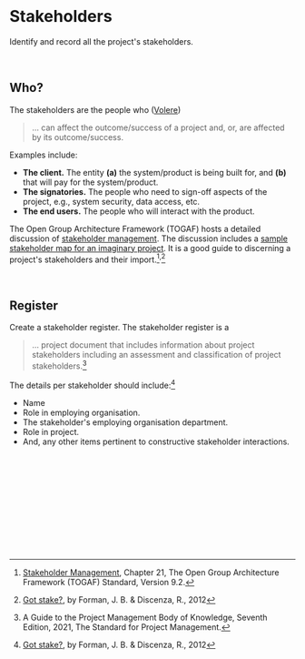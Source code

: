 <br>

# Stakeholders

Identify and record all the project's stakeholders.

<br>

## Who?

The stakeholders are the people who (<a href="https://homepages.laas.fr/kader/Robertson.pdf" target="_blank">Volere</a>)

<blockquote>
    … can affect the outcome/success of a project and, or, are affected by its outcome/success.
</blockquote>

Examples include:

<ul class="disc">
    <li class="disc"><b>The client.</b>  The entity <b>(a)</b> the system/product is being built for, and <b>(b)</b> that will pay for the system/product.</li>
    <li class="disc"><b>The signatories.</b>  The people who need to sign-off aspects of the project, e.g., system security, data access, etc.</li>
    <li class="disc"><b>The end users.</b>  The people who will interact with the product.</li>
</ul>

The Open Group Architecture Framework (TOGAF) hosts a detailed discussion of [stakeholder management](https://pubs.opengroup.org/architecture/togaf9-doc/arch/chap21.html).  The discussion includes a [sample stakeholder map for an imaginary project](https://pubs.opengroup.org/architecture/togaf9-doc/arch/chap21.html#:~:text=21.3.1.1-,Sample%20Stakeholder%20Analysis,-A%20sample%20stakeholder).  It is a good guide to discerning a project's stakeholders and their import.[^TOGAF]<sup>,</sup>[^stake]

<br>

## Register

Create a stakeholder register.  The stakeholder register is a

>… project document that includes information about project stakeholders including an assessment and classification of project stakeholders.[^guide]

The details per stakeholder should include:[^stake]

<ul class="disc">
    <li class="disc">Name</li>
    <li class="disc">Role in employing organisation.</li>
    <li class="disc">The stakeholder's employing organisation department.</li>
    <li class="disc">Role in project.</li>
    <li class="disc">And, any other items pertinent to constructive stakeholder interactions.</li>
</ul>

<br>
<br>

<br>
<br>

<br>
<br>

<br>
<br>

[^TOGAF]: <a href="https://pubs.opengroup.org/architecture/togaf9-doc/arch/chap21.html" target="_blank">Stakeholder Management</a>, Chapter 21, The Open Group Architecture Framework (TOGAF) Standard, Version 9.2.
[^stake]: <a href="https://www.pmi.org/learning/library/stakeholder-management-plan-6090" target="_blank">Got stake?</a>, by Forman, J. B. & Discenza, R., 2012
[^guide]: A Guide to the Project Management Body of Knowledge, Seventh Edition, 2021, The Standard for Project Management.

<br>
<br>
